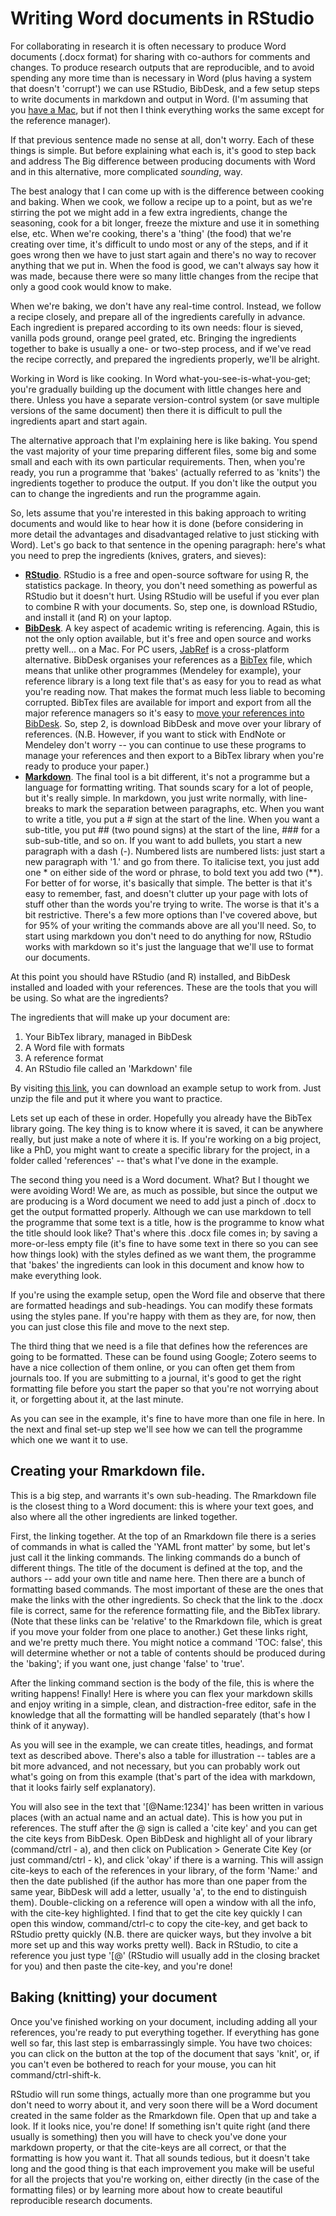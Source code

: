 # Writing Word documents in RStudio 

For collaborating in research it is often necessary to produce Word documents (.docx format) for sharing with co-authors for comments and changes. To produce research outputs that are reproducible, and to avoid spending any more time than is necessary in Word (plus having a system that doesn't 'corrupt') we can use RStudio, BibDesk, and a few setup steps to write documents in markdown and output in Word. (I'm assuming that you [have a Mac](https://calumdavey.github.io/Cheap-Cheap/), but if not then I think everything works the same except for the reference manager). 

If that previous sentence made no sense at all, don't worry. Each of these things is simple. But before explaining what each is, it's good to step back and address The Big difference between producing documents with Word and in this alternative, more complicated *sounding*, way. 

The best analogy that I can come up with is the difference between cooking and baking. When we cook, we follow a recipe up to a point, but as we're stirring the pot we might add in a few extra ingredients, change the seasoning, cook for a bit longer, freeze the mixture and use it in something else, etc. When we're cooking, there's a 'thing' (the food) that we're creating over time, it's difficult to undo most or any of the steps, and if it goes wrong then we have to just start again and there's no way to recover anything that we put in. When the food is good, we can't always say how it was made, because there were so many little changes from the recipe that only a good cook would know to make. 

When we're baking, we don't have any real-time control. Instead, we follow a recipe closely, and prepare all of the ingredients carefully in advance. Each ingredient is prepared according to its own needs: flour is sieved, vanilla pods ground, orange peel grated, etc. Bringing the ingredients together to bake is usually a one- or two-step process, and if we've read the recipe correctly, and prepared the ingredients properly, we'll be alright. 

Working in Word is like cooking. In Word what-you-see-is-what-you-get; you're gradually building up the document with little changes here and there. Unless you have a separate version-control system (or save multiple versions of the same document) then there it is difficult to pull the ingredients apart and start again. 

The alternative approach that I'm explaining here is like baking. You spend the vast majority of your time preparing different files, some big and some small and each with its own particular requirements. Then, when you're ready, you run a programme that 'bakes' (actually referred to as 'knits') the ingredients together to produce the output. If you don't like the output you can to change the ingredients and run the programme again. 

So, lets assume that you're interested in this baking approach to writing documents and would like to hear how it is done (before considering in more detail the advantages and disadvantaged relative to just sticking with Word). Let's go back to that sentence in the opening paragraph: here's what you need to prep the ingredients (knives, graters, and sieves): 

- [**RStudio**](https://www.rstudio.com/products/RStudio/). RStudio is a free and open-source software for using R, the statistics package. In theory, you don't need something as powerful as RStudio but it doesn't hurt. Using RStudio will be useful if you ever plan to combine R with your documents. So, step one, is download RStudio, and install it (and R) on your laptop.
- [**BibDesk**](https://bibdesk.sourceforge.io). A key aspect of academic writing is referencing. Again, this is not the only option available, but it's free and open source and works pretty well... on a Mac. For PC users, [JabRef](http://www.jabref.org) is a cross-platform alternative. BibDesk organises your references as a [BibTex](http://www.bibtex.org) file, which means that unlike other programmes (Mendeley for example), your reference library is a long text file that's as easy for you to read as what you're reading now. That makes the format much less liable to becoming corrupted. BibTex files are available for import and export from all the major reference managers so it's easy to [move your references into BibDesk](https://sourceforge.net/p/bibdesk/wiki/FAQ/). So, step 2, is download BibDesk and move over your library of references. (N.B. However, if you want to stick with EndNote or Mendeley don't worry -- you can continue to use these programs to manage your references and then export to a BibTex library when you're ready to produce your paper.)
- [**Markdown**](https://www.markdowntutorial.com). The final tool is a bit different, it's not a programme but a language for formatting writing. That sounds scary for a lot of people, but it's really simple. In markdown, you just write normally, with line-breaks to mark the separation between paragraphs, etc. When you want to write a title, you put a # sign at the start of the line. When you want a sub-title, you put ## (two pound signs) at the start of the line, ### for a sub-sub-title, and so on. If you want to add bullets, you start a new paragraph with a dash (-). Numbered lists are numbered lists: just start a new paragraph with '1.' and go from there. To italicise text, you just add one * on either side of the word or phrase, to bold text you add two (**). For better of for worse, it's basically that simple. The better is that it's easy to remember, fast, and doesn't clutter up your page with lots of stuff other than the words you're trying to write. The worse is that it's a bit restrictive. There's a few more options than I've covered above, but for 95% of your writing the commands above are all you'll need. So, to start using markdown you don't need to do anything for now, RStudio works with markdown so it's just the language that we'll use to format our documents. 

At this point you should have RStudio (and R) installed, and BibDesk installed and loaded with your references. These are the tools that you will be using. So what are the ingredients? 

The ingredients that will make up your document are:

1. Your BibTex library, managed in BibDesk 
2. A Word file with formats   
3. A reference format 
4. An RStudio file called an 'Markdown' file

By visiting [this link](https://calumdavey.github.io/files/Rmd2Word.zip), you can download an example setup to work from. Just unzip the file and put it where you want to practice.

Lets set up each of these in order. Hopefully you already have the BibTex library going. The key thing is to know where it is saved, it can be anywhere really, but just make a note of where it is. If you're working on a big project, like a PhD, you might want to create a specific library for the project, in a folder called 'references' -- that's what I've done in the example. 

The second thing you need is a Word document. What? But I thought we were avoiding Word! We are, as much as possible, but since the output we are producing is a Word document we need to add just a pinch of .docx to get the output formatted properly. Although we can use markdown to tell the programme that some text is a title, how is the programme to know what the title should look like? That's where this .docx file comes in; by saving a more-or-less empty file (it's fine to have some text in there so you can see how things look) with the styles defined as we want them, the programme that 'bakes' the ingredients can look in this document and know how to make everything look. 

If you're using the example setup, open the Word file and observe that there are formatted headings and sub-headings. You can modify these formats using the styles pane. If you're happy with them as they are, for now, then you can just close this file and move to the next step. 

The third thing that we need is a file that defines how the references are going to be formatted. These can be found using Google; Zotero seems to have a nice collection of them online, or you can often get them from journals too. If you are submitting to a journal, it's good to get the right formatting file before you start the paper so that you're not worrying about it, or forgetting about it, at the last minute. 

As you can see in the example, it's fine to have more than one file in here. In the next and final set-up step we'll see how we can tell the programme which one we want it to use. 

## Creating your Rmarkdown file. 

This is a big step, and warrants it's own sub-heading. The Rmarkdown file is the closest thing to a Word document: this is where your text goes, and also where all the other ingredients are linked together. 

First, the linking together. At the top of an Rmarkdown file there is a series of commands in what is called the 'YAML front matter' by some, but let's just call it the linking commands. The linking commands do a bunch of different things. The title of the document is defined at the top, and the authors -- add your own title and name here. Then there are a bunch of formatting based commands. The most important of these are the ones that make the links with the other ingredients. So check that the link to the .docx file is correct, same for the reference formatting file, and the BibTex library. (Note that these links can be 'relative' to the Rmarkdown file, which is great if you move your folder from one place to another.) Get these links right, and we're pretty much there. You might notice a command 'TOC: false', this will determine whether or not a table of contents should be produced during the 'baking'; if you want one, just change 'false' to 'true'. 

After the linking command section is the body of the file, this is where the writing happens! Finally! Here is where you can flex your markdown skills and enjoy writing in a simple, clean, and distraction-free editor, safe in the knowledge that all the formatting will be handled separately (that's how I think of it anyway). 

As you will see in the example, we can create titles, headings, and format text as described above. There's also a table for illustration -- tables are a bit more advanced, and not necessary, but you can probably work out what's going on from this example (that's part of the idea with markdown, that it looks fairly self explanatory). 

You will also see in the text that '[@Name:1234]' has been written in various places (with an actual name and an actual date). This is how you put in references. The stuff after the @ sign is called a 'cite key' and you can get the cite keys from BibDesk. Open BibDesk and highlight all of your library (command/ctrl - a), and then click on Publication > Generate Cite Key (or just command/ctrl - k), and click 'okay' if there is a warning. This will assign cite-keys to each of the references in your library, of the form 'Name:' and then the date published (if the author has more than one paper from the same year, BibDesk will add a letter, usually 'a', to the end to distinguish them). Double-clicking on a reference will open a window with all the info, with the cite-key highlighted. I find that to get the cite key quickly I can open this window, command/ctrl-c to copy the cite-key, and get back to RStudio pretty quickly (N.B. there are quicker ways, but they involve a bit more set up and this way works pretty well). Back in RStudio, to cite a reference you just type '[@' (RStudio will usually add in the closing bracket for you) and then paste the cite-key, and you're done! 

## Baking (knitting) your document 

Once you've finished working on your document, including adding all your references, you're ready to put everything together. If everything has gone well so far, this last step is embarrassingly simple. You have two choices: you can click on the button at the top of the document that says 'knit', or, if you can't even be bothered to reach for your mouse, you can hit command/ctrl-shift-k. 

RStudio will run some things, actually more than one programme but you don't need to worry about it, and very soon there will be a Word document created in the same folder as the Rmarkdown file. Open that up and take a look. If it looks nice, you're done! If something isn't quite right (and there usually is something) then you will have to check you've done your markdown property, or that the cite-keys are all correct, or that the formatting is how you want it. That all sounds tedious, but it doesn't take long and the good thing is that each improvement you make will be useful for all the projects that you're working on, either directly (in the case of the formatting files) or by learning more about how to create beautiful reproducible research documents.



